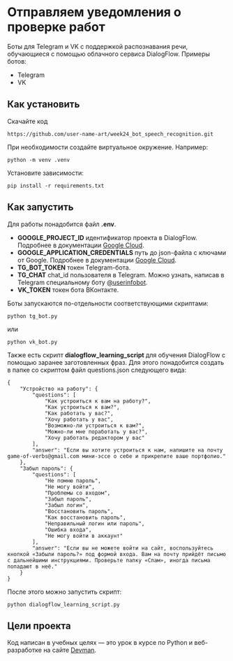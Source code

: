 # Отправляем уведомления о проверке работ

Боты для Telegram и VK c поддержкой распознавания речи, обучающиеся с помощью облачного сервиса DialogFlow. Примеры ботов:
* Telegram
* VK

## Как установить

Скачайте код
```
https://github.com/user-name-art/week24_bot_speech_recognition.git
```
При необходимости создайте виртуальное окружение. Например: 
```
python -m venv .venv
``` 
Установите зависимости:
```
pip install -r requirements.txt
```

## Как запустить

Для работы понадобится файл **.env**. 
* **GOOGLE_PROJECT_ID** идентификатор проекта в DialogFlow. Подробнее в документации [Google Cloud](https://cloud.google.com/dialogflow/docs/quick/setup).
* **GOOGLE_APPLICATION_CREDENTIALS** путь до json-файла с ключами от Google. Подробнее в документации [Google Cloud](https://cloud.google.com/docs/authentication/api-keys). 
* **TG_BOT_TOKEN** токен Telegram-бота.
* **TG_CHAT** chat_id пользователя в Telegram. Можно узнать, написав в Telegram специальному боту [@userinfobot](https://telegram.me/userinfobot).
*  **VK_TOKEN** токен бота ВКонтакте.

Боты запускаются по-отдельности соответствующими скриптами:
```
python tg_bot.py
```
или 
```
python vk_bot.py
```
Также есть скрипт **dialogflow_learning_script** для обучения DialogFlow с помощью заранее заготовленных фраз. Для этого понадобится создать в папке со скриптом файл questions.json следующего вида:
```
{
    "Устройство на работу": {
        "questions": [
            "Как устроиться к вам на работу?",
            "Как устроиться к вам?",
            "Как работать у вас?",
            "Хочу работать у вас",
            "Возможно-ли устроиться к вам?",
            "Можно-ли мне поработать у вас?",
            "Хочу работать редактором у вас"
        ],
        "answer": "Если вы хотите устроиться к нам, напишите на почту game-of-verbs@gmail.com мини-эссе о себе и прикрепите ваше портфолио."
    },
    "Забыл пароль": {
        "questions": [
            "Не помню пароль",
            "Не могу войти",
            "Проблемы со входом",
            "Забыл пароль",
            "Забыл логин",
            "Восстановить пароль",
            "Как восстановить пароль",
            "Неправильный логин или пароль",
            "Ошибка входа",
            "Не могу войти в аккаунт"
        ],
        "answer": "Если вы не можете войти на сайт, воспользуйтесь кнопкой «Забыли пароль?» под формой входа. Вам на почту прийдёт письмо с дальнейшими инструкциями. Проверьте папку «Спам», иногда письма попадают в неё."
    }
}
```

После этого можно запустить скрипт:
```
python dialogflow_learning_script.py
```

## Цели проекта

Код написан в учебных целях — это урок в курсе по Python и веб-разработке на сайте [Devman](https://dvmn.org).
